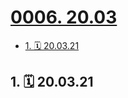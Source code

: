 # [0006. 20.03](https://github.com/Tdahuyou/TNotes.footprints/tree/main/notes/0006.%2020.03)

<!-- region:toc -->

- [1. 🗓 20.03.21](#1--200321)

<!-- endregion:toc -->

## 1. 🗓 20.03.21

<Footprints :times="[2020, 3, 21, 23, 31]">
  <template #text-area>
    <p>云台山</p>
  </template>
  <template #image-list="{ openModal }">
    <img src="https://cdn.jsdelivr.net/gh/tnotesjs/imgs@main/2025-02-16-14-16-13.png" @click="openModal(0)"/>
  </template>
</Footprints>
